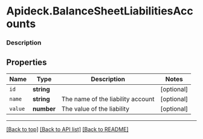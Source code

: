 # Apideck.BalanceSheetLiabilitiesAccounts

### Description

## Properties
Name | Type | Description | Notes
------------ | ------------- | ------------- | -------------
`id` | **string** |  | [optional] 
`name` | **string** | The name of the liability account | [optional] 
`value` | **number** | The value of the liability | [optional] 





---

[[Back to top]](#) [[Back to API list]](../../../../README.md#documentation-for-api-endpoints) [[Back to README]](../../../../README.md)


